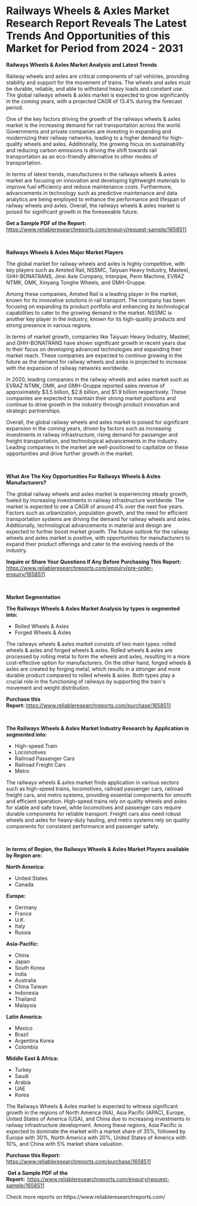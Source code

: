 <p><h1>Railways Wheels & Axles Market Research Report Reveals The Latest Trends And Opportunities of this Market for Period from 2024 - 2031</h1></p><p><strong>Railways Wheels & Axles Market Analysis and Latest Trends</strong></p>
<p><p>Railway wheels and axles are critical components of rail vehicles, providing stability and support for the movement of trains. The wheels and axles must be durable, reliable, and able to withstand heavy loads and constant use. The global railways wheels & axles market is expected to grow significantly in the coming years, with a projected CAGR of 13.4% during the forecast period.</p><p>One of the key factors driving the growth of the railways wheels & axles market is the increasing demand for rail transportation across the world. Governments and private companies are investing in expanding and modernizing their railway networks, leading to a higher demand for high-quality wheels and axles. Additionally, the growing focus on sustainability and reducing carbon emissions is driving the shift towards rail transportation as an eco-friendly alternative to other modes of transportation.</p><p>In terms of latest trends, manufacturers in the railways wheels & axles market are focusing on innovation and developing lightweight materials to improve fuel efficiency and reduce maintenance costs. Furthermore, advancements in technology such as predictive maintenance and data analytics are being employed to enhance the performance and lifespan of railway wheels and axles. Overall, the railways wheels & axles market is poised for significant growth in the foreseeable future.</p></p>
<p><strong>Get a Sample PDF of the Report:&nbsp;</strong> <a href="https://www.reliableresearchreports.com/enquiry/request-sample/1658511">https://www.reliableresearchreports.com/enquiry/request-sample/1658511</a></p>
<p>&nbsp;</p>
<p><strong>Railways Wheels & Axles Major Market Players</strong></p>
<p><p>The global market for railway wheels and axles is highly competitive, with key players such as Amsted Rail, NSSMC, Taiyuan Heavy Industry, Masteel, GHH-BONATRANS, Jinxi Axle Company, Interpipe, Penn Machine, EVRAZ NTMK, OMK, Xinyang Tonghe Wheels, and GMH-Gruppe. </p><p>Among these companies, Amsted Rail is a leading player in the market, known for its innovative solutions in rail transport. The company has been focusing on expanding its product portfolio and enhancing its technological capabilities to cater to the growing demand in the market. NSSMC is another key player in the industry, known for its high-quality products and strong presence in various regions. </p><p>In terms of market growth, companies like Taiyuan Heavy Industry, Masteel, and GHH-BONATRANS have shown significant growth in recent years due to their focus on developing advanced technologies and expanding their market reach. These companies are expected to continue growing in the future as the demand for railway wheels and axles is projected to increase with the expansion of railway networks worldwide.</p><p>In 2020, leading companies in the railway wheels and axles market such as EVRAZ NTMK, OMK, and GMH-Gruppe reported sales revenue of approximately $3.5 billion, $2.8 billion, and $1.9 billion respectively. These companies are expected to maintain their strong market positions and continue to drive growth in the industry through product innovation and strategic partnerships.</p><p>Overall, the global railway wheels and axles market is poised for significant expansion in the coming years, driven by factors such as increasing investments in railway infrastructure, rising demand for passenger and freight transportation, and technological advancements in the industry. Leading companies in the market are well-positioned to capitalize on these opportunities and drive further growth in the market.</p></p>
<p>&nbsp;</p>
<p><strong>What Are The Key Opportunities For Railways Wheels & Axles Manufacturers?</strong></p>
<p><p>The global railway wheels and axles market is experiencing steady growth, fueled by increasing investments in railway infrastructure worldwide. The market is expected to see a CAGR of around 4% over the next five years. Factors such as urbanization, population growth, and the need for efficient transportation systems are driving the demand for railway wheels and axles. Additionally, technological advancements in material and design are expected to further boost market growth. The future outlook for the railway wheels and axles market is positive, with opportunities for manufacturers to expand their product offerings and cater to the evolving needs of the industry.</p></p>
<p><strong>Inquire or Share Your Questions If Any Before Purchasing This Report:</strong> <a href="https://www.reliableresearchreports.com/enquiry/pre-order-enquiry/1658511">https://www.reliableresearchreports.com/enquiry/pre-order-enquiry/1658511</a></p>
<p>&nbsp;</p>
<p><strong>Market Segmentation</strong></p>
<p><strong>The Railways Wheels & Axles Market Analysis by types is segmented into:</strong></p>
<p><ul><li>Rolled Wheels & Axles</li><li>Forged Wheels & Axles</li></ul></p>
<p><p>The railways wheels & axles market consists of two main types: rolled wheels & axles and forged wheels & axles. Rolled wheels & axles are processed by rolling metal to form the wheels and axles, resulting in a more cost-effective option for manufacturers. On the other hand, forged wheels & axles are created by forging metal, which results in a stronger and more durable product compared to rolled wheels & axles. Both types play a crucial role in the functioning of railways by supporting the train's movement and weight distribution.</p></p>
<p><strong>Purchase this Report:&nbsp;</strong><a href="https://www.reliableresearchreports.com/purchase/1658511">https://www.reliableresearchreports.com/purchase/1658511</a></p>
<p>&nbsp;</p>
<p><strong>The Railways Wheels & Axles Market Industry Research by Application is segmented into:</strong></p>
<p><ul><li>High-speed Train</li><li>Locomotives</li><li>Railroad Passenger Cars</li><li>Railroad Freight Cars</li><li>Metro</li></ul></p>
<p><p>The railways wheels & axles market finds application in various sectors such as high-speed trains, locomotives, railroad passenger cars, railroad freight cars, and metro systems, providing essential components for smooth and efficient operation. High-speed trains rely on quality wheels and axles for stable and safe travel, while locomotives and passenger cars require durable components for reliable transport. Freight cars also need robust wheels and axles for heavy-duty hauling, and metro systems rely on quality components for consistent performance and passenger safety.</p></p>
<p>&nbsp;</p>
<p><strong>In terms of Region, the Railways Wheels & Axles Market Players available by Region are:</strong></p>
<p>
    <p> <strong> North America: </strong>
        <ul>
            <li>United States</li>
            <li>Canada</li>
        </ul>
        </p> 
    <p> <strong> Europe: </strong>
        <ul>
            <li>Germany</li>
            <li>France</li>
            <li>U.K.</li>
            <li>Italy</li>
            <li>Russia</li>
        </ul>
        </p> 
    <p> <strong> Asia-Pacific: </strong>
        <ul>
            <li>China</li>
            <li>Japan</li>
            <li>South Korea</li>
            <li>India</li>
            <li>Australia</li>
            <li>China Taiwan</li>
            <li>Indonesia</li>
            <li>Thailand</li>
            <li>Malaysia</li>
        </ul>
        </p> 
    <p> <strong> Latin America: </strong>
        <ul>
            <li>Mexico</li>
            <li>Brazil</li>
            <li>Argentina Korea</li>
            <li>Colombia</li>
        </ul>
        </p> 
    <p> <strong> Middle East & Africa: </strong>
        <ul>
            <li>Turkey</li>
            <li>Saudi</li>
            <li>Arabia</li>
            <li>UAE</li>
            <li>Korea</li>
        </ul>
    </p>
    </p>
<p><p>The Railways Wheels & Axles market is expected to witness significant growth in the regions of North America (NA), Asia Pacific (APAC), Europe, United States of America (USA), and China due to increasing investments in railway infrastructure development. Among these regions, Asia Pacific is expected to dominate the market with a market share of 35%, followed by Europe with 30%, North America with 20%, United States of America with 10%, and China with 5% market share valuation.</p></p>
<p><strong>Purchase this Report: </strong><a href="https://www.reliableresearchreports.com/purchase/1658511">https://www.reliableresearchreports.com/purchase/1658511</a></p>
<p>&nbsp;<strong>Get a Sample PDF of the Report:&nbsp;&nbsp;</strong><a href="https://www.reliableresearchreports.com/enquiry/request-sample/1658511">https://www.reliableresearchreports.com/enquiry/request-sample/1658511</a></p>
<p><strong></strong></p>
<p>Check more reports on https://www.reliableresearchreports.com/</p>